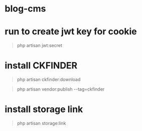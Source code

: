 # blog-cms

# run to create jwt key for cookie
> php artisan jwt:secret

# install CKFINDER
> php artisan ckfinder:download

> php artisan vendor:publish --tag=ckfinder

# install storage link
> php artisan storage:link
